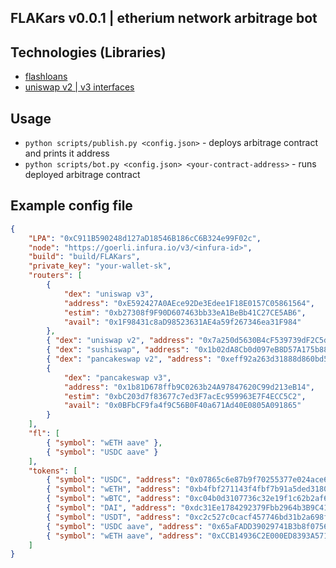 ## FLAKars v0.0.1 | etherium network arbitrage bot
## Technologies (Libraries)
- <a href="https://aave.com">flashloans</a>
- <a href="https://uniswap.org">uniswap v2 | v3 interfaces</a>
## Usage
- `python scripts/publish.py <config.json>` - deploys arbitrage contract and prints it address
- `python scripts/bot.py <config.json> <your-contract-address>` - runs deployed arbitrage contract
## Example config file
```json
{
    "LPA": "0xC911B590248d127aD18546B186cC6B324e99F02c",
    "node": "https://goerli.infura.io/v3/<infura-id>",
    "build": "build/FLAKars",
    "private_key": "your-wallet-sk",
    "routers": [
        {
            "dex": "uniswap v3",
            "address": "0xE592427A0AEce92De3Edee1F18E0157C05861564",
            "estim": "0xb27308f9F90D607463bb33eA1BeBb41C27CE5AB6",
            "avail": "0x1F98431c8aD98523631AE4a59f267346ea31F984"
        },
        { "dex": "uniswap v2", "address": "0x7a250d5630B4cF539739dF2C5dAcb4c659F2488D" },
        { "dex": "sushiswap", "address": "0x1b02dA8Cb0d097eB8D57A175b88c7D8b47997506" },
        { "dex": "pancakeswap v2", "address": "0xeff92a263d31888d860bd50809a8d171709b7b1c" },
        {
            "dex": "pancakeswap v3",
            "address": "0x1b81D678ffb9C0263b24A97847620C99d213eB14",
            "estim": "0xbC203d7f83677c7ed3F7acEc959963E7F4ECC5C2",
            "avail": "0x0BFbCF9fa4f9C56B0F40a671Ad40E0805A091865"
        }
    ],
    "fl": [
        { "symbol": "wETH aave" },
        { "symbol": "USDC aave" }
    ],
    "tokens": [
        { "symbol": "USDC", "address": "0x07865c6e87b9f70255377e024ace6630c1eaa37f" },
        { "symbol": "wETH", "address": "0xb4fbf271143f4fbf7b91a5ded31805e42b2208d6" },
        { "symbol": "wBTC", "address": "0xc04b0d3107736c32e19f1c62b2af67be61d63a05" },
        { "symbol": "DAI", "address": "0xdc31Ee1784292379Fbb2964b3B9C4124D8F89C60" },
        { "symbol": "USDT", "address": "0xc2c527c0cacf457746bd31b2a698fe89de2b6d49" },
        { "symbol": "USDC aave", "address": "0x65aFADD39029741B3b8f0756952C74678c9cEC93" },
        { "symbol": "wETH aave", "address": "0xCCB14936C2E000ED8393A571D15A2672537838Ad" }
    ]
}
``` 